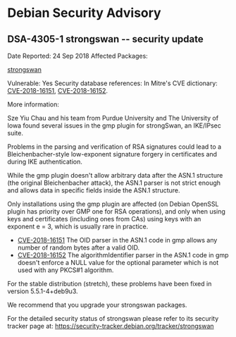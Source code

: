 
Debian Security Advisory
========================


DSA-4305-1 strongswan -- security update
----------------------------------------



Date Reported:
24 Sep 2018
Affected Packages:

[strongswan](https://packages.debian.org/src:strongswan)

Vulnerable:
Yes
Security database references:
In Mitre's CVE dictionary: [CVE-2018-16151](https://security-tracker.debian.org/tracker/CVE-2018-16151), [CVE-2018-16152](https://security-tracker.debian.org/tracker/CVE-2018-16152).  

More information:

Sze Yiu Chau and his team from Purdue University and The University of Iowa
found several issues in the gmp plugin for strongSwan, an IKE/IPsec suite.


Problems in the parsing and verification of RSA signatures could lead to a
Bleichenbacher-style low-exponent signature forgery in certificates and during
IKE authentication.


While the gmp plugin doesn't allow arbitrary data after the ASN.1 structure
(the original Bleichenbacher attack), the ASN.1 parser is not strict enough and
allows data in specific fields inside the ASN.1 structure.


Only installations using the gmp plugin are affected (on Debian OpenSSL plugin
has priority over GMP one for RSA operations), and only when using keys and
certificates (including ones from CAs) using keys with an exponent e = 3, which
is usually rare in practice.


* [CVE-2018-16151](https://security-tracker.debian.org/tracker/CVE-2018-16151)
The OID parser in the ASN.1 code in gmp allows any number of random bytes
 after a valid OID.
* [CVE-2018-16152](https://security-tracker.debian.org/tracker/CVE-2018-16152)
The algorithmIdentifier parser in the ASN.1 code in gmp doesn't enforce a
 NULL value for the optional parameter which is not used with any PKCS#1
 algorithm.


For the stable distribution (stretch), these problems have been fixed in
version 5.5.1-4+deb9u3.


We recommend that you upgrade your strongswan packages.


For the detailed security status of strongswan please refer to
its security tracker page at:
<https://security-tracker.debian.org/tracker/strongswan>





